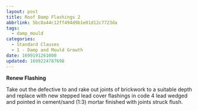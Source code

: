 ```yaml
---
layout: post
title: Roof Damp Flashings 2
abbrlink: 5bc8a44c12ff494d9b1e01d12c7723da
tags:
  - damp_mould
categories:
  - Standard Clauses
  - 1 - Damp and Mould Growth
date: 1699191261000
updated: 1699224787698
---
```


**Renew Flashing**

Take out the defective to and rake out joints of brickwork to a suitable depth and replace with new stepped lead cover flashings in code 4 lead wedged and pointed in cement/sand (1:3) mortar finished with joints struck flush.
